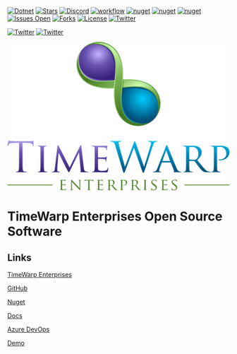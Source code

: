 [![Dotnet](https://img.shields.io/badge/dotnet-8.0-blue)](https://dotnet.microsoft.com)
[![Stars](https://img.shields.io/github/stars/TimeWarpEngineering/timewarp-state?logo=github)](https://github.com/TimeWarpEngineering/timewarp-state)
[![Discord](https://img.shields.io/discord/715274085940199487?logo=discord)](https://discord.gg/7F4bS2T)
[![workflow](https://github.com/TimeWarpEngineering/timewarp-state/actions/workflows/release-build.yml/badge.svg)](https://github.com/TimeWarpEngineering/timewarp-state/actions)
[![nuget](https://img.shields.io/nuget/v/TimeWarp.State?logo=nuget)](https://www.nuget.org/packages/TimeWarp.State/)
[![nuget](https://img.shields.io/nuget/dt/TimeWarp.State?logo=nuget)](https://www.nuget.org/packages/TimeWarp.State/)
[![nuget](https://img.shields.io/nuget/dt/TimeWarp.State?logo=nuget)](https://www.nuget.org/packages/TimeWarp.State/)
[![Issues Open](https://img.shields.io/github/issues/TimeWarpEngineering/timewarp-state.svg?logo=github)](https://github.com/TimeWarpEngineering/timewarp-state/issues)
[![Forks](https://img.shields.io/github/forks/TimeWarpEngineering/timewarp-state)](https://github.com/TimeWarpEngineering/timewarp-state)
[![License](https://img.shields.io/github/license/TimeWarpEngineering/timewarp-state.svg?style=flat-square&logo=github)](https://github.com/TimeWarpEngineering/timewarp-state/issues)
[![Twitter](https://img.shields.io/twitter/url?style=social&url=https%3A%2F%2Fgithub.com%2FTimeWarpEngineering%2Ftimewarp-state)](https://twitter.com/intent/tweet?url=https://github.com/TimeWarpEngineering/timewarp-state)

[![Twitter](https://img.shields.io/twitter/follow/StevenTCramer.svg)](https://twitter.com/intent/follow?screen_name=StevenTCramer)
[![Twitter](https://img.shields.io/twitter/follow/TheFreezeTeam1.svg)](https://twitter.com/intent/follow?screen_name=TheFreezeTeam1)

![TimeWarp Logo](https://raw.githubusercontent.com/TimeWarpEngineering/timewarpengineering.github.io/refs/heads/master/images/LogoNoMarginNoShadow.svg)

# TimeWarp Enterprises Open Source Software
## Links

[TimeWarp Enterprises](https://timewarp.ws/)

[GitHub](https://github.com/TimeWarpEngineering)

[Nuget](https://www.nuget.org/profiles/TimeWarp.Enterprises)

[Docs](https://timewarpengineering.github.io/index.html)

[Azure DevOps](https://timewarpenterprises.visualstudio.com/)

[Demo](https://demo.timewarp.ws/)
